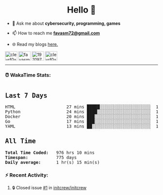 <h1 align="center">Hello 👋 </h1>

- 💬 Ask me about **cybersecurity, programming, games**

- 📫 How to reach me **favasm72@gmail.com**

- 🌐 Read my blogs <a href="https://favas.dev" target="_blank"> here.</a> 

<p align="left">
<a href="https://twitter.com/clevrf0x" target="blank"><img align="center" src="https://raw.githubusercontent.com/rahuldkjain/github-profile-readme-generator/master/src/images/icons/Social/twitter.svg" alt="clevrf0x" height="30" width="40" /></a>
<a href="https://linkedin.com/in/favasm72" target="blank"><img align="center" src="https://raw.githubusercontent.com/rahuldkjain/github-profile-readme-generator/master/src/images/icons/Social/linked-in-alt.svg" alt="favasm72" height="30" width="40" /></a>
<a href="https://stackoverflow.com/users/19319778" target="blank"><img align="center" src="https://raw.githubusercontent.com/rahuldkjain/github-profile-readme-generator/master/src/images/icons/Social/stack-overflow.svg" alt="19319778" height="30" width="40" /></a>
<a href="https://instagram.com/clevrf0x" target="blank"><img align="center" src="https://raw.githubusercontent.com/rahuldkjain/github-profile-readme-generator/master/src/images/icons/Social/instagram.svg" alt="clevrf0x" height="30" width="40" /></a>
</p>

<hr>

### ⏰ WakaTime Stats:
<!--WakaTime-Start-->
<pre><h2>Last 7 Days</h2>HTML                    27 mins █████░░░░░░░░░░░░░░░░░░░░  19.74 %</br>Python                  24 mins ████░░░░░░░░░░░░░░░░░░░░░  17.67 %</br>Docker                  20 mins ███░░░░░░░░░░░░░░░░░░░░░░  14.43 %</br>Go                      17 mins ███░░░░░░░░░░░░░░░░░░░░░░  12.93 %</br>YAML                    13 mins ██░░░░░░░░░░░░░░░░░░░░░░░  10.06 %</br><h2>All Time</h2><strong>Total Time Coded:   </strong>976 hrs 10 mins</br><strong>Timespan:           </strong>775 days</br><strong>Daily average:      </strong>1 hr(s) 15 min(s)</pre>
<!--WakaTime-End-->

<!--START_SECTION:waka-->
<!--END_SECTION:waka-->


### :zap: Recent Activity:

<!--START_SECTION:activity-->
1. 🔒 Closed issue [#1](https://github.com/initcrew/initcrew/issues/1) in [initcrew/initcrew](https://github.com/initcrew/initcrew)
<!--END_SECTION:activity-->


